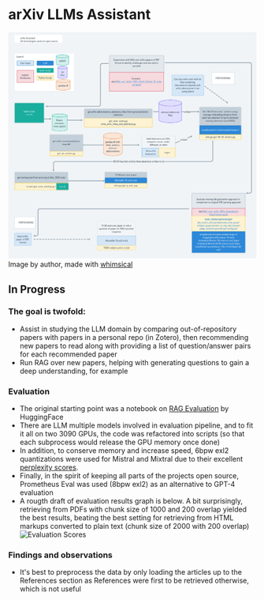 # arXiv LLMs Assistant

![Project Structure](./assets/arxiv-assistant.png)
Image by author, made with [whimsical](https://whimsical.com)
## In Progress

### The goal is twofold:
- Assist in studying the LLM domain by comparing out-of-repository papers with papers in a personal repo (in Zotero), then recommending new papers to read along with providing a list of question/answer pairs for each recommended paper
- Run RAG over new papers, helping with generating questions to gain a deep understanding, for example

### Evaluation
- The original starting point was a notebook on [RAG Evaluation](https://huggingface.co/learn/cookbook/en/rag_evaluation#evaluating-rag-performance) by HuggingFace
- There are LLM multiple models involved in evaluation pipeline, and to fit it all on two 3090 GPUs, the code was refactored into scripts (so that each subprocess would release the GPU memory once done)
- In addition, to conserve memory and increase speed, 6bpw exl2 quantizations were used for Mistral and Mixtral due to their excellent [perplexity scores](https://huggingface.co/turboderp/Mixtral-8x7B-instruct-exl2).  
- Finally, in the spirit of keeping all parts of the projects open source, Prometheus Eval was used (8bpw exl2) as an alternative to GPT-4 evaluation
- A rougth draft of evaluation results graph is below.  A bit surprisingly, retrieving from PDFs with chunk size of 1000 and 200 overlap yielded the best results, beating the best setting for retrieving from HTML markups converted to plain text (chunk size of 2000 with 200 overlap)
 ![Evaluation Scores](./assets/eval-scores.png)
### Findings and observations
- It's best to preprocess the data by only loading the articles up to the References section as References were first to be retrieved otherwise, which is not useful


   
